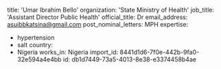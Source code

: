title: 'Umar Ibrahim Bello'
organization: 'State Ministry of Health'
job_title: 'Assistant Director Public Health'
official_title: Dr
email_address: asuibbkatsina@gmail.com
post_nominal_letters: MPH
expertise:
  - hypertension
  - salt
country:
  - Nigeria
works_in: Nigeria
import_id: 8441d1d6-7f0e-442b-9fa0-32e594a4e4bb
id: db1d7449-73a5-4013-8e38-e3374458b4ae

